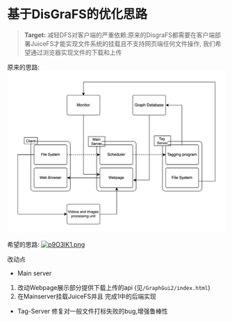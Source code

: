 # 基于DisGraFS的优化思路

> **Target:** 减轻DFS对客户端的严重依赖:原来的DisgraFS都需要在客户端部署JuiceFS才能实现文件系统的挂载且不支持网页端任何文件操作, 
> 我们希望通过浏览器实现文件的下载和上传

原来的思路:
![](../部署文档/打标服务器部署_gjm.assets/wowkiddy_structure.png)

希望的思路:
[![p9O3lK1.png](https://s1.ax1x.com/2023/05/28/p9O3lK1.png)](https://imgse.com/i/p9O3lK1)

改动点
- Main server
   
1. 改动Webpage展示部分提供下载上传的api
   (见`/GraphGui2/index.html`)
2. 在Mainserver挂载JuiceFS并且 完成1中的后端实现

- Tag-Server
修复对一般文件打标失败的bug,增强鲁棒性
